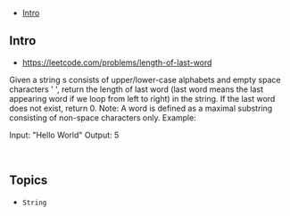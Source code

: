 - [Intro](#intro)

## Intro

- https://leetcode.com/problems/length-of-last-word

Given a string s consists of upper/lower-case alphabets and empty space characters ' ', return the length of last word (last word means the last appearing word if we loop from left to right) in the string.
If the last word does not exist, return 0.
Note: A word is defined as a maximal substring consisting of non-space characters only.
Example:

Input: "Hello World"
Output: 5

 


## Topics

- `String`


